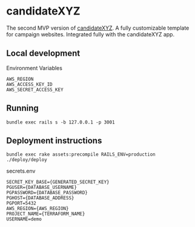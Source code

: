 # candidateXYZ

The second MVP version of [candidateXYZ](https://candidatexyz.com). A fully customizable template for campaign websites. Integrated fully with the candidateXYZ app.

## Local development

Environment Variables

```
AWS_REGION
AWS_ACCESS_KEY_ID
AWS_SECRET_ACCESS_KEY
```

## Running

`bundle exec rails s -b 127.0.0.1 -p 3001`

## Deployment instructions

`bundle exec rake assets:precompile RAILS_ENV=production`
`./deploy/deploy`

secrets.env

```
SECRET_KEY_BASE={GENERATED_SECRET_KEY}
PGUSER={DATABASE_USERNAME}
PGPASSWORD={DATABASE_PASSWORD}
PGHOST={DATABASE_ADDRESS}
PGPORT=5432
AWS_REGION={AWS_REGION}
PROJECT_NAME={TERRAFORM_NAME}
USERNAME=demo
```
